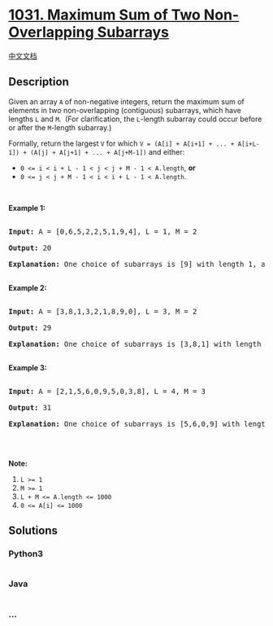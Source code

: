 # [1031. Maximum Sum of Two Non-Overlapping Subarrays](https://leetcode.com/problems/maximum-sum-of-two-non-overlapping-subarrays)

[中文文档](/solution/1000-1099/1031.Maximum%20Sum%20of%20Two%20Non-Overlapping%20Subarrays/README.md)

## Description

<p>Given an array <code>A</code> of non-negative integers, return the maximum sum of elements in two non-overlapping (contiguous) subarrays, which have lengths&nbsp;<code>L</code> and <code>M</code>.&nbsp; (For clarification, the <code>L</code>-length subarray could occur before or after the <code>M</code>-length subarray.)</p>

<p>Formally,&nbsp;return the largest <code>V</code> for which&nbsp;<code>V = (A[i] + A[i+1] + ... + A[i+L-1]) + (A[j] + A[j+1] + ... + A[j+M-1])</code> and either:</p>

<ul>
	<li><code>0 &lt;= i &lt; i + L - 1 &lt; j &lt; j + M - 1 &lt; A.length</code>, <strong>or</strong></li>
	<li><code>0 &lt;= j &lt; j + M - 1 &lt; i &lt; i + L - 1 &lt; A.length</code>.</li>
</ul>

<p>&nbsp;</p>

<ol>

</ol>

<div>

<p><strong>Example 1:</strong></p>

<pre>

<strong>Input: </strong>A = <span id="example-input-1-1">[0,6,5,2,2,5,1,9,4]</span>, L = <span id="example-input-1-2">1</span>, M = <span id="example-input-1-3">2</span>

<strong>Output: </strong><span id="example-output-1">20

<strong>Explanation:</strong> One choice of subarrays is [9] with length 1, and [6,5] with length 2.</span>

</pre>

<div>

<p><strong>Example 2:</strong></p>

<pre>

<strong>Input: </strong>A = <span id="example-input-2-1">[3,8,1,3,2,1,8,9,0]</span>, L = <span id="example-input-2-2">3</span>, M = <span id="example-input-2-3">2</span>

<strong>Output: </strong><span id="example-output-2">29

</span><span id="example-output-1"><strong>Explanation:</strong> One choice of subarrays is</span><span> [3,8,1] with length 3, and [8,9] with length 2.</span>

</pre>

<div>

<p><strong>Example 3:</strong></p>

<pre>

<strong>Input: </strong>A = <span id="example-input-3-1">[2,1,5,6,0,9,5,0,3,8]</span>, L = <span id="example-input-3-2">4</span>, M = <span id="example-input-3-3">3</span>

<strong>Output: </strong><span id="example-output-3">31

</span><span id="example-output-1"><strong>Explanation:</strong> One choice of subarrays is</span><span> [5,6,0,9] with length 4, and [3,8] with length 3.</span>

</pre>

<p>&nbsp;</p>

<p><strong>Note:</strong></p>

<ol>
	<li><code>L &gt;= 1</code></li>
	<li><code>M &gt;= 1</code></li>
	<li><code>L + M &lt;= A.length &lt;= 1000</code></li>
	<li><code>0 &lt;= A[i] &lt;= 1000</code></li>
</ol>

</div>

</div>

</div>

## Solutions

<!-- tabs:start -->

### **Python3**

```python

```

### **Java**

```java

```

### **...**

```

```

<!-- tabs:end -->
